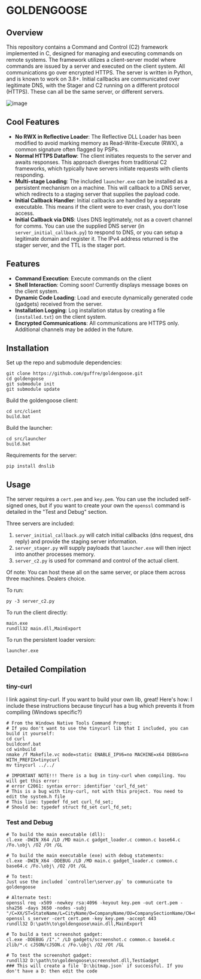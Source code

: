 # GOLDENGOOSE

## Overview

This repository contains a Command and Control (C2) framework implemented in C, designed for managing and executing commands on remote systems. The framework utilizes a client-server model where commands are issued by a server and executed on the client system. All communications go over encrypted HTTPS. The server is written in Python, and is known to work on 3.8+. Initial callbacks are communicated over legitimate DNS, with the Stager and C2 running on a different protocol (HTTPS). These can all be the same server, or different servers.

![image](https://github.com/guffre/goldengoose/assets/21281361/e04b6229-e60d-4753-a882-90b8fcb3d131)

## Cool Features

- **No RWX in Reflective Loader**: The Reflective DLL Loader has been modified to avoid marking memory as Read-Write-Execute (RWX), a common signature often flagged by PSPs.
- **Normal HTTPS Dataflow**: The client initiates requests to the server and awaits responses. This approach diverges from traditional C2 frameworks, which typically have servers initiate requests with clients responding.
- **Multi-stage Loading**: The included `launcher.exe` can be installed as a persistent mechanism on a machine. This will callback to a DNS server, which redirects to a staging server that supplies the payload code.
- **Initial Callback Handler**: Initial callbacks are handled by a separate executable. This means if the client were to ever crash, you don't lose access.
- **Initial Callback via DNS**: Uses DNS legitimately, not as a covert channel for comms. You can use the supplied DNS server (in `server_initial_callback.py`) to respond to DNS, or you can setup a legitimate domain and register it. The IPv4 address returned is the stager server, and the TTL is the stager port.

## Features

- **Command Execution**: Execute commands on the client
- **Shell Interaction**: Coming soon! Currently displays message boxes on the client system.
- **Dynamic Code Loading**: Load and execute dynamically generated code (gadgets) received from the server.
- **Installation Logging**: Log installation status by creating a file (`installed.txt`) on the client system.
- **Encrypted Communications**: All communications are HTTPS only. Additional channels may be added in the future.

## Installation

Set up the repo and submodule dependencies:
```
git clone https://github.com/guffre/goldengoose.git
cd goldengoose
git submodule init
git submodule update
```

Build the goldengoose client:
```
cd src/client
build.bat
```

Build the launcher:
```
cd src/launcher
build.bat
```

Requirements for the server:
```
pip install dnslib
```

## Usage

The server requires a `cert.pem` and `key.pem`. You can use the included self-signed ones, but if you want to create your own the `openssl` command is detailed in the "Test and Debug" section.

Three servers are included:

1. `server_initial_callback.py` will catch initial callbacks (dns request, dns reply) and provide the staging server information.
2. `server_stager.py` will supply payloads that `launcher.exe` will then inject into another processes memory.
3. `server_c2.py` is used for command and control of the actual client.

Of note: You can host these all on the same server, or place them across three machines. Dealers choice.

To run:
```
py -3 server_c2.py
```

To run the client directly:
```
main.exe
rundll32 main.dll,MainExport
```

To run the persistent loader version:
```
launcher.exe
```

## Detailed Compilation

### tiny-curl
I link against tiny-curl. If you want to build your own lib, great! Here's how:
I include these instructions because tinycurl has a bug which prevents it from compiling (Windows specific?)
```
# From the Windows Native Tools Command Prompt:
# If you don't want to use the tinycurl lib that I included, you can build it yourself:
cd curl
buildconf.bat
cd winbuild
nmake /f Makefile.vc mode=static ENABLE_IPV6=no MACHINE=x64 DEBUG=no WITH_PREFIX=tinycurl
mv tinycurl ../../

# IMPORTANT NOTE!!! There is a bug in tiny-curl when compiling. You will get this error:
# error C2061: syntax error: identifier 'curl_fd_set'
# This is a bug with tiny-curl, not with this project. You need to edit the system.h file
# This line: typedef fd_set curl_fd_set;
# Should be: typedef struct fd_set curl_fd_set;
```

### Test and Debug
```
# To build the main executable (dll):
cl.exe -DWIN_X64 /LD /MD main.c gadget_loader.c common.c base64.c /Fo.\obj\ /O2 /Ot /GL

# To build the main executable (exe) with debug statements:
cl.exe -DWIN_X64 -DDEBUG /LD /MD main.c gadget_loader.c common.c base64.c /Fo.\obj\ /O2 /Ot /GL

# To test:
Just use the included `controller\server.py` to communicate to goldengoose

# Alternate test:
openssl req -x509 -newkey rsa:4096 -keyout key.pem -out cert.pem -sha256 -days 3650 -nodes -subj "/C=XX/ST=StateName/L=CityName/O=CompanyName/OU=CompanySectionName/CN=CommonNameOrHostname"
openssl s_server -cert cert.pem -key key.pem -accept 443
rundll32 D:\path\to\goldengoose\main.dll,MainExport

# To build a test screenshot gadget:
cl.exe -DDEBUG /I"." /LD gadgets/screenshot.c common.c base64.c zlib/*.c cJSON/cJSON.c /Fo.\obj\ /O2 /Ot /GL

# To test the screenshot gadget:
rundll32 D:\path\to\goldengoose\screenshot.dll,TestGadget
### This will create a file `D:\bitmap.json` if successful. If you don't have a D: then edit the code
```
